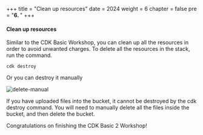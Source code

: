 +++
title = "Clean up resources"
date = 2024
weight = 6
chapter = false
pre = "<b>6. </b>"
+++

#### Clean up resources
Similar to the CDK Basic Workshop, you can clean up all the resources in order to avoid unwanted charges. To delete all the resources in the stack, run the command.

```
cdk destroy
```

Or you can destroy it manually

![delete-manual](/images/6-clean-up-resources/6.1-delete-manual.png)

If you have uploaded files into the bucket, it cannot be destroyed by the cdk destroy command. You will need to manually delete all the files inside the bucket, and then delete the bucket.

Congratulations on finishing the CDK Basic 2 Workshop!
